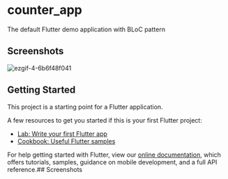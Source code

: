 # counter_app

The default Flutter demo application with BLoC pattern

## Screenshots

![ezgif-4-6b6f48f041](https://user-images.githubusercontent.com/93277108/154277700-37f0a8f0-a538-4a30-b7db-2640d146cc5c.gif)


## Getting Started

This project is a starting point for a Flutter application.

A few resources to get you started if this is your first Flutter project:

- [Lab: Write your first Flutter app](https://flutter.dev/docs/get-started/codelab)
- [Cookbook: Useful Flutter samples](https://flutter.dev/docs/cookbook)

For help getting started with Flutter, view our
[online documentation](https://flutter.dev/docs), which offers tutorials,
samples, guidance on mobile development, and a full API reference.## Screenshots


